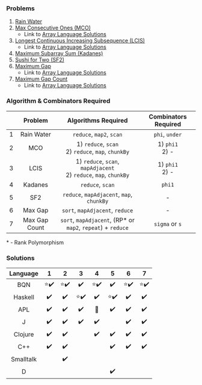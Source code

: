 ### Problems

1. [Rain Water](https://leetcode.com/problems/trapping-rain-water/description/)
2. [Max Consecutive Ones (MCO)](https://leetcode.com/problems/max-consecutive-ones/)
   * Link to [Array Language Solutions](https://github.com/codereport/array-language-comparisons/blob/main/comparisons/leetcode/P0485_MCO.md)
3. [Longest Continuous Increasing Subsequence (LCIS)](https://leetcode.com/problems/longest-continuous-increasing-subsequence/)
   * Link to [Array Language Solutions](https://github.com/codereport/array-language-comparisons/blob/main/comparisons/leetcode/P00674_LCIS.md)
4. [Maximum Subarray Sum (Kadanes)](https://leetcode.com/problems/maximum-subarray/)
5. [Sushi for Two (SF2)](https://codeforces.com/contest/1138/problem/A)
6. [Maximum Gap](https://leetcode.com/problems/maximum-gap/)
   * Link to [Array Language Solutions](https://github.com/codereport/array-language-comparisons/blob/main/comparisons/leetcode/P0064_Max_Gap.md)
7. [Maximum Gap Count](https://theweeklychallenge.org/blog/perl-weekly-challenge-198/)
   * Link to [Array Language Solutions](https://github.com/codereport/array-language-comparisons/blob/main/comparisons/pwc/PWC198_P1_Max_Gap_Count.md)

### Algorithm & Combinators Required

|       |    Problem    |                          Algorithms Required                          | Combinators Required |
| :---: | :-----------: | :-------------------------------------------------------------------: | :------------------: |
|   1   |  Rain Water   |                       `reduce`, `map2`, `scan`                        |    `phi`, `under`    |
|   2   |      MCO      |        1) `reduce`, `scan` <br> 2) `reduce`, `map`, `chunkBy`         | 1) `phi1` <br> 2) -  |
|   3   |     LCIS      | 1) `reduce`, `scan`, `mapAdjacent` <br> 2) `reduce`, `map`, `chunkBy` | 1) `phi1` <br> 2) -  |
|   4   |    Kadanes    |                           `reduce`, `scan`                            |        `phi1`        |
|   5   |      SF2      |               `reduce`, `mapAdjacent`, `map`, `chunkBy`               |          -           |
|   6   |    Max Gap    |                    `sort`, `mapAdjacent`, `reduce`                    |          -           |
|   7   | Max Gap Count |      `sort`, `mapAdjacent`, (RP* or `map2`, `repeat`) + `reduce`      |    `sigma` or `s`    |

\* - Rank Polymorphism

### Solutions

| Language  |            1             |            2             |            3             |            4             |            5             |            6             |            7             |
| :-------: | :----------------------: | :----------------------: | :----------------------: | :----------------------: | :----------------------: | :----------------------: | :----------------------: |
|    BQN    | :star::heavy_check_mark: | :star::heavy_check_mark: |    :heavy_check_mark:    | :star::heavy_check_mark: |    :heavy_check_mark:    | :star::heavy_check_mark: | :star::heavy_check_mark: |
|  Haskell  |    :heavy_check_mark:    |    :heavy_check_mark:    | :star::heavy_check_mark: |    :heavy_check_mark:    | :star::heavy_check_mark: |    :heavy_check_mark:    |    :heavy_check_mark:    |
|    APL    |    :heavy_check_mark:    |    :heavy_check_mark:    |    :heavy_check_mark:    |     :no_entry_sign:      |    :heavy_check_mark:    |    :heavy_check_mark:    |    :heavy_check_mark:    |
|     J     |    :heavy_check_mark:    |    :heavy_check_mark:    |    :heavy_check_mark:    |    :heavy_check_mark:    |                          |    :heavy_check_mark:    |    :heavy_check_mark:    |
|  Clojure  |    :heavy_check_mark:    |    :heavy_check_mark:    |                          |    :heavy_check_mark:    |    :heavy_check_mark:    |    :heavy_check_mark:    |    :heavy_check_mark:    |
|    C++    |    :heavy_check_mark:    |    :heavy_check_mark:    |                          |                          |    :heavy_check_mark:    |    :heavy_check_mark:    |    :heavy_check_mark:    |
| Smalltalk |                          |    :heavy_check_mark:    |                          |                          |                          |                          |                          |
|     D     |                          |                          |                          |                          |    :heavy_check_mark:    |                          |                          |
